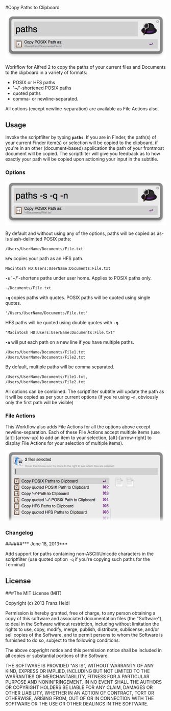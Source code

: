 #Copy Paths to Clipboard

![Copy Paths to Clipboard Screenshot](screenshots/copypaths_paths.png)


Workflow for Alfred 2 to copy the paths of your current files and Documents to the clipboard in a variety of formats: 

* POSIX or HFS paths 
* '~/'-shortened POSIX paths
* quoted paths
* comma- or newline-separated.

All options (except newline-separation) are available as File Actions also.

## Usage

Invoke the scriptfilter by typing **`paths`**. If you are in Finder, the path(s) of your current Finder item(s) or selection will be copied to the clipboard, if you're in an other (document-based) application the path of your frontmost document will be copied. The scriptfilter will give you feedback as to how exactly your path will be copied upon actioning your input in the subtitle.

### Options

![Copy Paths to Clipboard Screenshot](screenshots/copypaths_s_q_n.png)

By default and without using any of the options, paths will be copied as as-is slash-delimited POSIX paths:

	/Users/UserName/Documents/File.txt

**`hfs`** copies your path as an HFS path.
	
	Macintosh HD:Users:UserName:Documents:File.txt


**`-s`** '~/'-shortens paths under user home. Applies to POSIX paths only.

	~/Documents/File.txt


**`-q`** copies paths with quotes. 
POSIX paths will be quoted using single quotes. 	

	'/Users/UserName/Documents/File.txt'
	
HFS paths will be quoted using double quotes with **`-q`**.

	"Macintosh HD:Users:UserName:Documents:File.txt"

**`-n`** will put each path on a new line if you have multiple paths. 

	/Users/UserName/Documents/File1.txt
	/Users/UserName/Documents/File2.txt

By default, multiple paths will be comma separated.

	/Users/UserName/Documents/File1.txt, /Users/UserName/Documents/File2.txt
	
All options can be combined.
The scriptfilter subtitle will update the path as it will be copied as per your current options (if you're using **`-n`**, obviously only the first path will be visible)


### File Actions

This Workflow also adds File Actions for all the options above except newline-separation. Each of these File Actions accept multiple items (use [alt]-[arrow-up] to add an item to your selection, [alt]-[arrow-right] to display File Actions for your selection of multiple items).

![Copy Paths to Clipboard Screenshot](screenshots/copypaths_actions.png)


### Changelog
######*** June 18, 2013***

Add support for paths containing non-ASCII/Unicode characters in the scriptfilter (use quoted option `-q` if you're copying such paths for the Terminal)


## License

###The MIT License (MIT)


Copyright (c) 2013 Franz Heidl

Permission is hereby granted, free of charge, to any person obtaining a copy
of this software and associated documentation files (the "Software"), to deal
in the Software without restriction, including without limitation the rights
to use, copy, modify, merge, publish, distribute, sublicense, and/or sell
copies of the Software, and to permit persons to whom the Software is
furnished to do so, subject to the following conditions:

The above copyright notice and this permission notice shall be included in
all copies or substantial portions of the Software.

THE SOFTWARE IS PROVIDED "AS IS", WITHOUT WARRANTY OF ANY KIND, EXPRESS OR
IMPLIED, INCLUDING BUT NOT LIMITED TO THE WARRANTIES OF MERCHANTABILITY,
FITNESS FOR A PARTICULAR PURPOSE AND NONINFRINGEMENT. IN NO EVENT SHALL THE
AUTHORS OR COPYRIGHT HOLDERS BE LIABLE FOR ANY CLAIM, DAMAGES OR OTHER
LIABILITY, WHETHER IN AN ACTION OF CONTRACT, TORT OR OTHERWISE, ARISING FROM,
OUT OF OR IN CONNECTION WITH THE SOFTWARE OR THE USE OR OTHER DEALINGS IN
THE SOFTWARE.


